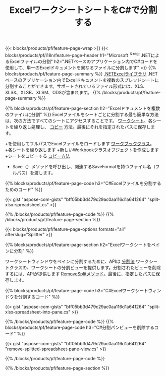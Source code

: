 ﻿---
title: ExcelワークシートシートをC#で分割する
url: /ja/net/splitter/
description: VisualC#.NETアプリケーションでMicrosoftExcelファイルを複数のファイルに分割する方法を説明するC#ソースコード
---
{{< blocks/products/pf/feature-page-wrap >}}
{{< blocks/products/pf/i18n/feature-page-header h1="Microsoft <sup>＆reg; </sup>.NETによるExcelファイルの分割" h2=".NETベースのアプリケーション内でC#コードを使用して、単一のExcelドキュメントを異なるファイルに分割します" >}}
{{% blocks/products/pf/feature-page-summary %}}
[.NETExcelライブラリ](/cells/net/) .NETベースのアプリケーション内でExcelドキュメントを複数のスプレッドシートに分割することができます。サポートされているファイル形式には、XLS、XLSX、XLSB、XLSM、ODSが含まれます。
{{% /blocks/products/pf/feature-page-summary %}}

{{% blocks/products/pf/feature-page-section h2="Excelドキュメントを複数のファイルに分割" %}}
Excelファイルをシートごとに分割する最も簡単な方法は、次の方法ですべてのシートにアクセスすることです。 [ワークシート](https://apireference.aspose.com/cells/net/aspose.cells/workbook/properties/worksheets)、各シートを繰り返し処理し、 [コピー](https://apireference.aspose.com/cells/net/aspose.cells/worksheet/methods/copy) 方法。最後にそれを指定されたパスに保存します。 

+を使用してフルパスでExcelファイルをロードします [ワークブッククラス](https://apireference.aspose.com/cells/net/aspose.cells/workbook)。
+各シートを繰り返します
+新しいWorkbookクラスオブジェクトを作成します
+シートをコピーする [コピー方法](https://apireference.aspose.com/cells/net/aspose.cells/worksheet/methods/copy)
+ Save（）メソッドを呼び出し、関連するSaveFormatを持つファイル名（フルパス）を渡します。

{{% blocks/products/pf/feature-page-code h3="C#Excelファイルを分割するためのコード" %}}

{{< gist "aspose-com-gists" "bff05bb3d479c29ac0aa116d1a641264" "split-xlsx-spreadsheet.cs" >}}

{{% /blocks/products/pf/feature-page-code %}}
{{% /blocks/products/pf/feature-page-section %}}

{{< blocks/products/pf/feature-page-options formats="all" afterslug="Splitter" >}}

{{% blocks/products/pf/feature-page-section h2="Excelワークシートをペインに分割" %}}

ワークシートウィンドウをペインに分割するために、APIは [分割法](https://apireference.aspose.com/cells/net/aspose.cells/worksheet/methods/split) ワークシートクラスの、ワークシートの分割ビューを提供します。分割されたビューを削除するには、APIが提供します [RemoveSplitメソッド](https://apireference.aspose.com/cells/net/aspose.cells/worksheet/methods/removesplit)。最後に、指定したパスに保存します。 

{{% blocks/products/pf/feature-page-code h3="C#Excelワークシートウィンドウを分割するコード" %}}

{{< gist "aspose-com-gists" "bff05bb3d479c29ac0aa116d1a641264" "split-xlsx-spreadsheet-into-pane.cs" >}}

{{% /blocks/products/pf/feature-page-code %}}
{{% blocks/products/pf/feature-page-code h3="C#分割パンビューを削除するコード" %}}

{{< gist "aspose-com-gists" "bff05bb3d479c29ac0aa116d1a641264" "remove-splitted-spreadsheet-pane-view.cs" >}}

{{% /blocks/products/pf/feature-page-code %}}

{{% /blocks/products/pf/feature-page-section %}}

